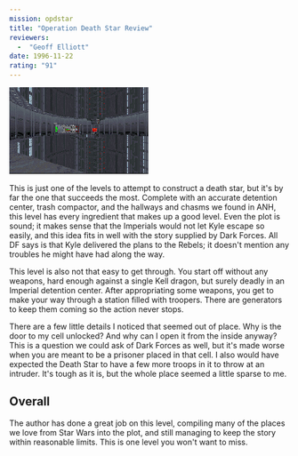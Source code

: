 ```yaml
---
mission: opdstar
title: "Operation Death Star Review"
reviewers: 
  -  "Geoff Elliott"
date: 1996-11-22
rating: "91"
---
```


![Operation Death Star screenshot](./opdstar.png "You've been captured on your way back with the plans; now you have to get them back and escape.")

This is just one of the levels to attempt to construct a death star, but it's by far the one that succeeds the most. Complete with an accurate detention center, trash compactor, and the hallways and chasms we found in ANH, this level has every ingredient that makes up a good level. Even the plot is sound; it makes sense that the Imperials would not let Kyle escape so easily, and this idea fits in well with the story supplied by Dark Forces. All DF says is that Kyle delivered the plans to the Rebels; it doesn't mention any troubles he might have had along the way.

This level is also not that easy to get through. You start off without any weapons, hard enough against a single Kell dragon, but surely deadly in an Imperial detention center. After appropriating some weapons, you get to make your way through a station filled with troopers. There are generators to keep them coming so the action never stops.

There are a few little details I noticed that seemed out of place. Why is the door to my cell unlocked? And why can I open it from the inside anyway? This is a question we could ask of Dark Forces as well, but it's made worse when you are meant to be a prisoner placed in that cell. I also would have expected the Death Star to have a few more troops in it to throw at an intruder. It's tough as it is, but the whole place seemed a little sparse to me.

## Overall

The author has done a great job on this level, compiling many of the places we love from Star Wars into the plot, and still managing to keep the story within reasonable limits. This is one level you won't want to miss.